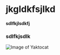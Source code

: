 # jkgldkfsjlkd
#### sdlfkjlsdkfj
### sdlfkjsdlk


![Image of Yaktocat](https://octodex.github.com/images/yaktocat.png)
